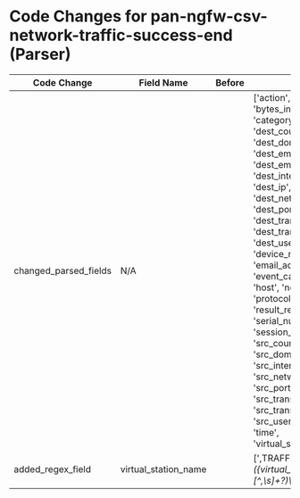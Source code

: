 # Code Changes for pan-ngfw-csv-network-traffic-success-end (Parser)

| Code Change | Field Name | Before | After |
|-------------|------------|--------|-------|
| changed_parsed_fields | N/A |  | ['action', 'bytes', 'bytes_in', 'bytes_out', 'category', 'dest_country', 'dest_domain', 'dest_email_address', 'dest_email_domain', 'dest_interface', 'dest_ip', 'dest_network_zone', 'dest_port', 'dest_translated_ip', 'dest_translated_port', 'dest_user', 'device_name', 'email_address', 'event_category', 'host', 'network_app', 'protocol', 'result_reason', 'rule', 'serial_num', 'session_id', 'src_country', 'src_domain', 'src_interface', 'src_ip', 'src_network_zone', 'src_port', 'src_translated_ip', 'src_translated_port', 'src_user', 'subtype', 'time', 'virtual_station_name'] |
| added_regex_field | virtual_station_name |  | [',TRAFFIC,([^,]*,){11}({virtual_station_name}[^,\s]+?)\s*,'] |